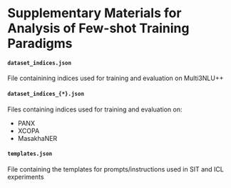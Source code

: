 # Supplementary Materials for Analysis of Few-shot Training Paradigms


#### `dataset_indices.json`

File containining indices used for training and evaluation on Multi3NLU++

#### `dataset_indices_{*}.json`

Files containing indices used for training and evaluation on:

 - PANX
 - XCOPA
 - MasakhaNER


#### `templates.json`

File containing the templates for prompts/instructions used in SIT and ICL experiments
